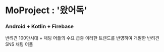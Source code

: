 # MoProject : '왔어독'
### Android + Kotlin + Firebase

반려견 100만시대 + 채팅 어플의 수요 급증
이러한 트렌드를 반영하여 개발한 반려견 SNS 채팅 어플 

